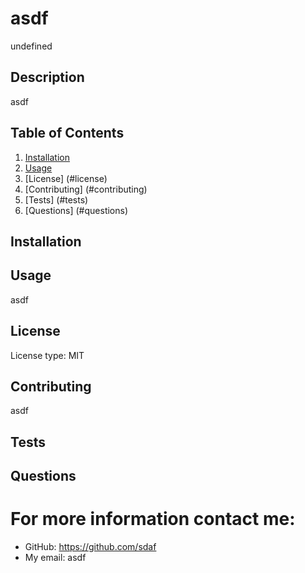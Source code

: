 # asdf
undefined

## Description
asdf

## Table of Contents
1. [Installation](#installation)
2. [Usage](#usage)
3. [License] (#license)
4. [Contributing] (#contributing)
4. [Tests] (#tests)
5. [Questions] (#questions)

## Installation

## Usage
asdf

## License
License type: MIT

## Contributing
asdf

## Tests

## Questions
# For more information contact me:
- GitHub: https://github.com/sdaf  
- My email: asdf